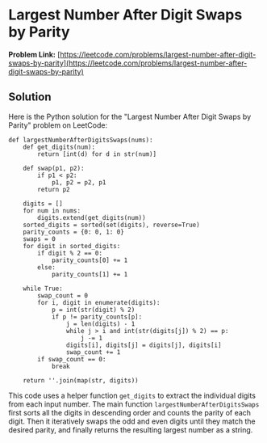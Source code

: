 # Largest Number After Digit Swaps by Parity

**Problem Link:** [https://leetcode.com/problems/largest-number-after-digit-swaps-by-parity](https://leetcode.com/problems/largest-number-after-digit-swaps-by-parity)

## Solution

Here is the Python solution for the "Largest Number After Digit Swaps by Parity" problem on LeetCode:
```
def largestNumberAfterDigitsSwaps(nums):
    def get_digits(num):
        return [int(d) for d in str(num)]

    def swap(p1, p2):
        if p1 < p2:
            p1, p2 = p2, p1
        return p2

    digits = []
    for num in nums:
        digits.extend(get_digits(num))
    sorted_digits = sorted(set(digits), reverse=True)
    parity_counts = {0: 0, 1: 0}
    swaps = 0
    for digit in sorted_digits:
        if digit % 2 == 0:
            parity_counts[0] += 1
        else:
            parity_counts[1] += 1

    while True:
        swap_count = 0
        for i, digit in enumerate(digits):
            p = int(str(digit) % 2)
            if p != parity_counts[p]:
                j = len(digits) - 1
                while j > i and int(str(digits[j]) % 2) == p:
                    j -= 1
                digits[i], digits[j] = digits[j], digits[i]
                swap_count += 1
        if swap_count == 0:
            break

    return ''.join(map(str, digits))
```
This code uses a helper function `get_digits` to extract the individual digits from each input number. The main function `largestNumberAfterDigitsSwaps` first sorts all the digits in descending order and counts the parity of each digit. Then it iteratively swaps the odd and even digits until they match the desired parity, and finally returns the resulting largest number as a string.